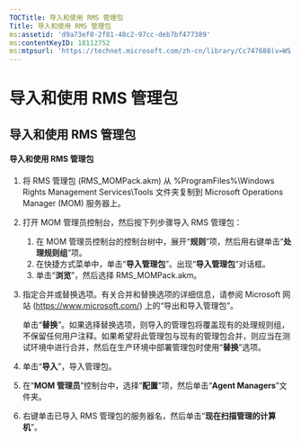 ```yaml
---
TOCTitle: 导入和使用 RMS 管理包
Title: 导入和使用 RMS 管理包
ms:assetid: 'd9a73ef0-2f81-48c2-97cc-deb7bf477389'
ms:contentKeyID: 18112752
ms:mtpsurl: 'https://technet.microsoft.com/zh-cn/library/Cc747688(v=WS.10)'
---
```


导入和使用 RMS 管理包
=====================

导入和使用 RMS 管理包
---------------------

#### 导入和使用 RMS 管理包

1.  将 RMS 管理包 (RMS\_MOMPack.akm) 从 %ProgramFiles%\\Windows Rights Management Services\\Tools 文件夹复制到 Microsoft Operations Manager (MOM) 服务器上。

2.  打开 MOM 管理员控制台，然后按下列步骤导入 RMS 管理包：

    1.  在 MOM 管理员控制台的控制台树中，展开“**规则**”项，然后用右键单击“**处理规则组**”项。
    2.  在快捷方式菜单中，单击“**导入管理包**”。出现“**导入管理包**”对话框。
    3.  单击“**浏览**”，然后选择 RMS\_MOMPack.akm。

3.  指定合并或替换选项。有关合并和替换选项的详细信息，请参阅 Microsoft 网站 (https://www.microsoft.com/) 上的“导出和导入管理包”。

    单击“**替换**”。如果选择替换选项，则导入的管理包将覆盖现有的处理规则组，不保留任何用户注释。如果希望将此管理包与现有的管理包合并，则应当在测试环境中进行合并，然后在生产环境中部署管理包时使用“**替换**”选项。

4.  单击“**导入**”，导入管理包。

5.  在“**MOM 管理员**”控制台中，选择“**配置**”项，然后单击“**Agent Managers**”文件夹。

6.  右键单击已导入 RMS 管理包的服务器名，然后单击“**现在扫描管理的计算机**”。
